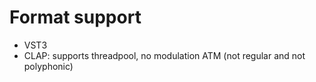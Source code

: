 # Format support
- VST3
- CLAP: supports threadpool, no modulation ATM (not regular and not polyphonic)